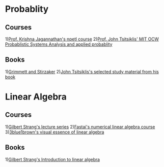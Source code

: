 # Probablity

## Courses
1)[Prof. Krishna Jagannathan's npetl course](https://nptel.ac.in/courses/108106083/)
2)[Prof. John Tsitsiklis' MIT OCW Probablistic Systems Analysis and applied probablity](https://ocw.mit.edu/courses/electrical-engineering-and-computer-science/6-041-probabilistic-systems-analysis-and-applied-probability-fall-2010/index.htm)


## Books
1)[Grimmett and Stirzaker](http://home.ustc.edu.cn/~zt001062/PTmaterials/Grimmett&Stirzaker--Probability%20and%20Random%20Processes%20%20Third%20Ed(2001).pdf)
2)[John Tsitsiklis's selected study material from his book](https://ocw.mit.edu/resources/res-6-012-introduction-to-probability-spring-2018/part-i-the-fundamentals/MITRES_6_012S18_Textbook.pdf)

# Linear Algebra

## Courses
1)[Gilbert Strang's lecture series](https://ocw.mit.edu/courses/mathematics/18-06-linear-algebra-spring-2010/)
2)[Fastai's numerical linear algebra course](https://github.com/fastai/numerical-linear-algebra/blob/master/README.md) 
3)[3blue1brown's visual essence of linear algebra](https://www.youtube.com/playlist?list=PLZHQObOWTQDPD3MizzM2xVFitgF8hE_ab)

## Books
1)[Gilbert Strang's Introduction to linear algebra](https://math.mit.edu/~gs/linearalgebra/)

